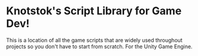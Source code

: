 # Knotstok's Script Library for Game Dev!

This is a location of all the game scripts that are widely used throughout projects so you don't have to start from scratch.
For the Unity Game Engine.
